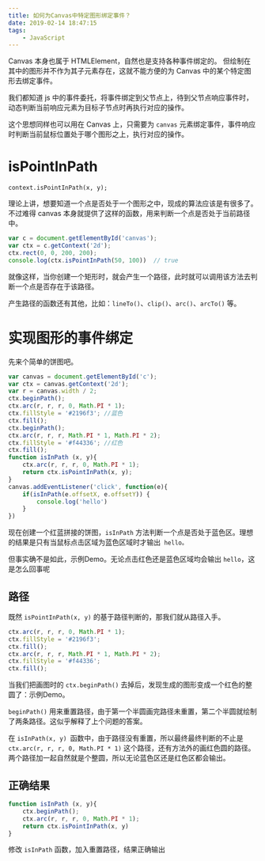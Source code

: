 ```yaml
---
title: 如何为Canvas中特定图形绑定事件？
date: 2019-02-14 18:47:15
tags:
    - JavaScript
---
```


Canvas 本身也属于 HTMLElement，自然也是支持各种事件绑定的。
但绘制在其中的图形并不作为其子元素存在，这就不能方便的为 Canvas 中的某个特定图形去绑定事件。

我们都知道 js 中的事件委托，将事件绑定到父节点上，待到父节点响应事件时，动态判断当前响应元素为目标子节点时再执行对应的操作。

这个思想同样也可以用在 Canvas 上，只需要为 `canvas` 元素绑定事件，事件响应时判断当前鼠标位置处于哪个图形之上，执行对应的操作。

# isPointInPath

`context.isPointInPath(x, y);`

理论上讲，想要知道一个点是否处于一个图形之中，现成的算法应该是有很多了。不过难得 canvas 本身就提供了这样的函数，用来判断一个点是否处于当前路径中。

```javascript
var c = document.getElementById('canvas');
var ctx = c.getContext('2d');
ctx.rect(0, 0, 200, 200);
console.log(ctx.isPointInPath(50, 100))  // true
```
就像这样，当你创建一个矩形时，就会产生一个路径，此时就可以调用该方法去判断一个点是否存在于该路径。

产生路径的函数还有其他，比如：`lineTo()`、`clip()`、`arc()`、`arcTo()` 等。

# 实现图形的事件绑定
先来个简单的饼图吧。
```javascript
var canvas = document.getElementById('c');
var ctx = canvas.getContext('2d');
var r = canvas.width / 2;
ctx.beginPath();
ctx.arc(r, r, r, 0, Math.PI * 1);
ctx.fillStyle = '#2196f3'; //蓝色
ctx.fill();
ctx.beginPath();
ctx.arc(r, r, r, Math.PI * 1, Math.PI * 2);
ctx.fillStyle = '#f44336'; //红色
ctx.fill();
function isInPath (x, y){
    ctx.arc(r, r, r, 0, Math.PI * 1);
    return ctx.isPointInPath(x, y);
}
canvas.addEventListener('click', function(e){
    if(isInPath(e.offsetX, e.offsetY)) {
        console.log('hello')
    }
})
```
现在创建一个红蓝拼接的饼图，`isInPath` 方法判断一个点是否处于蓝色区。理想的结果是只有当鼠标点击区域为蓝色区域时才输出` hello。`

但事实确不是如此，示例Demo。无论点击红色还是蓝色区域均会输出 `hello`，这是怎么回事呢

## 路径
既然 `isPointInPath(x, y)` 的基于路径判断的，那我们就从路径入手。
```javascript
ctx.arc(r, r, r, 0, Math.PI * 1);
ctx.fillStyle = '#2196f3';
ctx.fill();
ctx.arc(r, r, r, Math.PI * 1, Math.PI * 2);
ctx.fillStyle = '#f44336';
ctx.fill();
```

当我们把画图时的 `ctx.beginPath()` 去掉后，发现生成的图形变成一个红色的整圆了：示例Demo。

`beginPath()` 用来重置路径，由于第一个半圆画完路径未重置，第二个半圆就绘制了两条路径。这似乎解释了上个问题的答案。

在 `isInPath(x, y) `函数中，由于路径没有重置，所以最终最终判断的不止是 `ctx.arc(r, r, r, 0, Math.PI * 1)` 这个路径，还有方法外的画红色圆的路径。两个路径加一起自然就是个整圆，所以无论蓝色区还是红色区都会输出。

## 正确结果
```javascript
function isInPath (x, y){
    ctx.beginPath();
    ctx.arc(r, r, r, 0, Math.PI * 1);
    return ctx.isPointInPath(x, y)
}
```

修改 `isInPath` 函数，加入重置路径，结果正确输出
